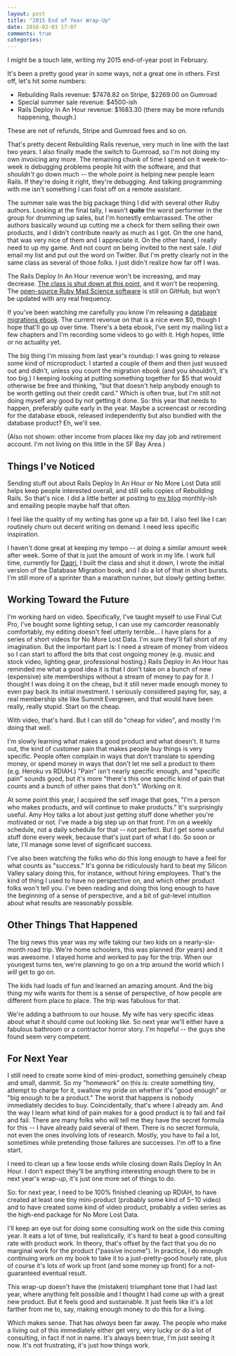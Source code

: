 ```yaml
---
layout: post
title: "2015 End of Year Wrap-Up"
date: 2016-02-03 17:07
comments: true
categories: 
---
```


I might be a touch late, writing my 2015 end-of-year post in February.

It's been a pretty good year in some ways, not a great one in others. First off, let's hit some numbers:

* Rebuilding Rails revenue: $7478.82 on Stripe, $2269.00 on Gumroad
* Special summer sale revenue: $4500-ish
* Rails Deploy In An Hour revenue: $1683.30 (there may be more refunds happening, though.)

These are net of refunds, Stripe and Gumroad fees and so on.

That's pretty decent Rebuilding Rails revenue, very much in line with
the last two years. I also finally made the switch to Gumroad, so I'm
not doing my own invoicing any more. The remaining chunk of time I
spend on it week-to-week is debugging problems people hit with the
software, and that *shouldn't* go down much -- the whole point is
helping new people learn Rails. If they're doing it right, they're
debugging. And talking programming with me isn't something I can foist
off on a remote assistant.
<!--more-->
The summer sale was the big package thing I did with several other
Ruby authors. Looking at the final tally, I wasn't <b>quite</b> the worst
performer in the group for drumming up sales, but I'm honestly
embarrassed. The other authors basically wound up cutting me a check
for them selling their own products, and I didn't contribute nearly as
much as I got.  On the one hand, that was very nice of them and I
appreciate it. On the other hand, I really need to up my game. And not
count on being invited to the next sale. I *did* email my list and put
out the word on Twitter. But I'm pretty clearly not in the same class
as several of those folks. I just didn't realize how far off I was.

The Rails Deploy In An Hour revenue won't be increasing, and may
decrease. <a href="/posts/why-i-shut-down-rails-deploy-in-an-hour">The
class is shut down at this point</a>, and it won't be reopening. The
<a href="http://github.com/noahgibbs/madscience">open-source Ruby Mad
Science software</a> is still on GitHub, but won't be updated with any
real frequency.

If you've been watching me carefully you know I'm releasing a <a
href="http://no-more-lost-data.com">database migrations ebook</a>. The
current revenue on that is a nice even $0, though I hope that'll go up
over time. There's a beta ebook, I've sent my mailing list a few
chapters and I'm recording some videos to go with it.  High hopes,
little or no actuality yet.

The big thing I'm missing from last year's roundup: I was going to
release some kind of microproduct. I started a couple of them and then
just wussed out and didn't, unless you count the migration ebook (and
you shouldn't, it's too big.) I keeping looking at putting something
together for $5 that would otherwise be free and thinking, "but that
doesn't help anybody enough to be worth getting out their credit
card."  Which is often true, but I'm still not doing myself any good
by not getting it done. So: this year that needs to happen, preferably
quite early in the year. Maybe a screencast or recording for the
database ebook, released independently but also bundled with the
database product? Eh, we'll see.

(Also not shown: other income from places like my day job and
retirement account. I'm not living on this little in the SF Bay Area.)

## Things I've Noticed

Sending stuff out about Rails Deploy In An Hour or No More Lost Data
still helps keep people interested overall, and still sells copies of
Rebuilding Rails. So that's nice. I did a little better at posting to
<a href="http://codefol.io">my blog</a> monthly-ish and emailing
people maybe half that often.

I feel like the quality of my writing has gone up a fair bit. I also
feel like I can routinely churn out decent writing on demand. I need
less specific inspiration.

I haven't done great at keeping my tempo -- at doing a similar amount
week after week. Some of that is just the amount of work in my life.
I work full time, currently for <a href="http://daqri.com">Daqri</a>,
I built the class and shut it down, I wrote the initial version of the
Database Migration book, and I do a lot of that in short bursts. I'm
still more of a sprinter than a marathon runner, but slowly getting
better.

## Working Toward the Future

I'm working hard on video. Specifically, I've taught myself to use
Final Cut Pro, I've bought some lighting setup, I can use my camcorder
reasonably comfortably, my editing doesn't feel utterly terrible...  I
have plans for a series of short videos for No More Lost Data.  I'm
sure they'll fall short of my imagination. But the important part is:
I need a stream of money from videos so I can start to afford the bits
that cost ongoing money (e.g. music and stock video, lighting gear,
professional hosting.) Rails Deploy In An Hour has reminded me what a
good idea it is that I don't take on a bunch of new (expensive) site
memberships without a stream of money to pay for it. I thought I was
doing it on the cheap, but it still never made enough money to even
pay back its initial investment. I seriously considered paying for,
say, a real membership site like Summit Evergreen, and that would have
been really, really stupid. Start on the cheap.

With video, that's hard. But I can still do "cheap for video", and
mostly I'm doing that well.

I'm slowly learning what makes a good product and what doesn't. It
turns out, the kind of customer pain that makes people buy things is
very specific. People often complain in ways that don't translate to
spending money, or spend money in ways that don't let me sell a
product to them (e.g. Heroku vs RDIAH.) "Pain" isn't nearly specific
enough, and "specific pain" sounds good, but it's more "there's this
one specific kind of pain that counts and a bunch of other pains that
don't." Working on it.

At some point this year, I acquired the self image that goes, "I'm a
person who makes products, and will continue to make products." It's
surprisingly useful.  Amy Hoy talks a lot about just getting stuff
done whether you're motivated or not.  I've made a big step up on that
front. I'm on a weekly schedule, not a daily schedule for that -- not
perfect. But I get some useful stuff done every week, because that's
just part of what I do. So soon or late, I'll manage some level of
significant success.

I've also been watching the folks who do this long enough to have a
feel for what counts as "success." It's gonna be ridiculously hard to
beat my Silicon Valley salary doing this, for instance, without hiring
employees.  That's the kind of thing I used to have no perspective on,
and which other product folks won't tell you. I've been reading and
doing this long enough to have the beginning of a sense of
perspective, and a bit of gut-level intuition about what results are
reasonably possible.

## Other Things That Happened

The big news this year was my wife taking our two kids on a
nearly-six-month road trip. We're home schoolers, this was planned
(for years) and it was awesome. I stayed home and worked to pay for
the trip. When our youngest turns ten, we're planning to go on a
trip around the world which I *will* get to go on.

The kids had loads of fun and learned an amazing amount. And the big
thing my wife wants for them is a sense of perspective, of how people
are different from place to place. The trip was fabulous for that.

We're adding a bathroom to our house. My wife has very specific ideas
about what it should come out looking like. So next year we'll either
have a fabulous bathroom or a contractor horror story. I'm hopeful --
the guys she found seem very competent.

## For Next Year

I still need to create some kind of mini-product, something genuinely
cheap and small, dammit. So my "homework" on this is: create something
tiny, attempt to charge for it, swallow my pride on whether it's "good
enough" or "big enough to be a product." The worst that happens is
nobody immediately decides to buy. Coincidentally, that's where I
already am. And the way I learn what kind of pain makes for a good
product is to fail and fail and fail. There are many folks who will
tell me they have the secret formula for this -- I have already paid
several of them. There is no secret formula, not even the ones
involving lots of research. Mostly, you have to fail a lot, sometimes
while pretending those failures are successes. I'm off to a fine
start.

I need to clean up a few loose ends while closing down Rails Deploy In
An Hour. I don't expect they'll be anything interesting enough there
to be in next year's wrap-up, it's just one more set of things to do.

So: for next year, I need to be 100% finished cleaning up RDIAH, to
have created at least one tiny mini-product (probably some kind of
$5-$10 video) and to have created some kind of video product, probably
a video series as the high-end package for No More Lost Data.

I'll keep an eye out for doing some consulting work on the side this
coming year. It eats a lot of time, but realistically, it's hard to
beat a good consulting rate with product work. In theory, that's
offset by the fact that you do no marginal work for the product
("passive income"). In practice, I do enough continuing work on my
book to take it to a just-pretty-good hourly rate, plus of course it's
lots of work up front (and some money up front) for a not-guaranteed
eventual result.

This wrap-up doesn't have the (mistaken) triumphant tone that I had
last year, where anything felt possible and I thought I had come up
with a great new product. But it feels good and sustainable. It just
feels like it's a lot farther from me to, say, making enough money to
do this for a living.

Which makes sense. That has *always* been far away. The people who
make a living out of this immediately either get very, very lucky or
do a lot of consulting, in fact if not in name. It's always been true,
I'm just seeing it now. It's not frustrating, it's just how things
work.
